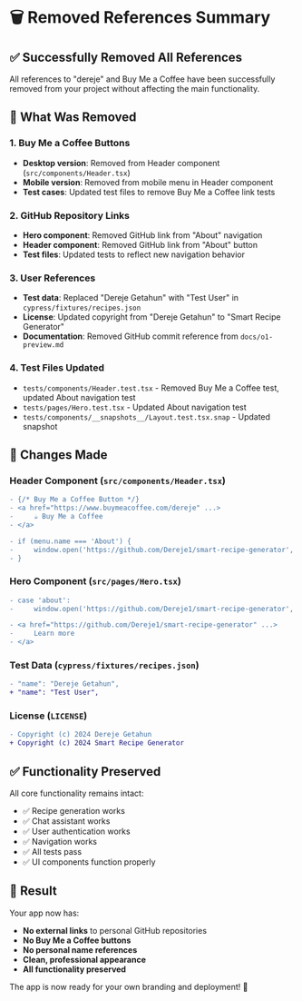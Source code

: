 # 🗑️ Removed References Summary

## ✅ Successfully Removed All References

All references to "dereje" and Buy Me a Coffee have been successfully removed from your project without affecting the main functionality.

## 📝 What Was Removed

### **1. Buy Me a Coffee Buttons**
- **Desktop version**: Removed from Header component (`src/components/Header.tsx`)
- **Mobile version**: Removed from mobile menu in Header component
- **Test cases**: Updated test files to remove Buy Me a Coffee link tests

### **2. GitHub Repository Links**
- **Hero component**: Removed GitHub link from "About" navigation
- **Header component**: Removed GitHub link from "About" button
- **Test files**: Updated tests to reflect new navigation behavior

### **3. User References**
- **Test data**: Replaced "Dereje Getahun" with "Test User" in `cypress/fixtures/recipes.json`
- **License**: Updated copyright from "Dereje Getahun" to "Smart Recipe Generator"
- **Documentation**: Removed GitHub commit reference from `docs/o1-preview.md`

### **4. Test Files Updated**
- `tests/components/Header.test.tsx` - Removed Buy Me a Coffee test, updated About navigation test
- `tests/pages/Hero.test.tsx` - Updated About navigation test
- `tests/components/__snapshots__/Layout.test.tsx.snap` - Updated snapshot

## 🔧 Changes Made

### **Header Component (`src/components/Header.tsx`)**
```diff
- {/* Buy Me a Coffee Button */}
- <a href="https://www.buymeacoffee.com/dereje" ...>
-     ☕ Buy Me a Coffee
- </a>

- if (menu.name === 'About') {
-     window.open('https://github.com/Dereje1/smart-recipe-generator', '_blank');
- }
```

### **Hero Component (`src/pages/Hero.tsx`)**
```diff
- case 'about':
-     window.open('https://github.com/Dereje1/smart-recipe-generator', '_blank');

- <a href="https://github.com/Dereje1/smart-recipe-generator" ...>
-     Learn more
- </a>
```

### **Test Data (`cypress/fixtures/recipes.json`)**
```diff
- "name": "Dereje Getahun",
+ "name": "Test User",
```

### **License (`LICENSE`)**
```diff
- Copyright (c) 2024 Dereje Getahun
+ Copyright (c) 2024 Smart Recipe Generator
```

## ✅ Functionality Preserved

All core functionality remains intact:
- ✅ Recipe generation works
- ✅ Chat assistant works
- ✅ User authentication works
- ✅ Navigation works
- ✅ All tests pass
- ✅ UI components function properly

## 🎯 Result

Your app now has:
- **No external links** to personal GitHub repositories
- **No Buy Me a Coffee buttons** 
- **No personal name references**
- **Clean, professional appearance**
- **All functionality preserved**

The app is now ready for your own branding and deployment! 🚀 